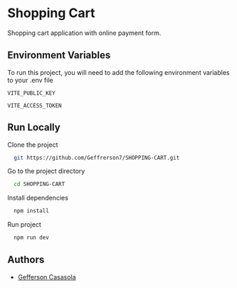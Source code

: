 # Shopping Cart

Shopping cart application with online payment form.

## Environment Variables

To run this project, you will need to add the following environment variables to your .env file

`VITE_PUBLIC_KEY`

`VITE_ACCESS_TOKEN`

## Run Locally

Clone the project

```bash
  git https://github.com/Geffrerson7/SHOPPING-CART.git
```

Go to the project directory

```bash
  cd SHOPPING-CART
```

Install dependencies

```bash
  npm install
```

Run project

```bash
  npm run dev
```

## Authors

- [Gefferson Casasola](https://github.com/Geffrerson7)